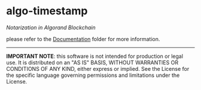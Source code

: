# algo-timestamp
*Notarization in Algorand Blockchain*

please refer to the [Documentation](Documentation) folder for more information.

---
**IMPORTANT NOTE**: this software is not intended for production or legal use. It is distributed on an "AS IS" BASIS, WITHOUT WARRANTIES OR CONDITIONS OF ANY KIND, either express or implied.
See the License for the specific language governing permissions and limitations under the License.
